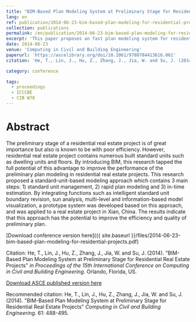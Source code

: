 ```yaml
---
title: "BIM-Based Plan Modeling System at Preliminary Stage for Residential Real Estate Projects"
lang: en
ref: publication/2014-06-23-bim-based-plan-modeling-for-residential-projects
collection: publications
permalink: /en/publication/2014-06-23-bim-based-plan-modeling-for-residential-projects
excerpt: 'This paper proposes an fast plan modeling system for residential design based standard BIM model library.'
date: 2014-06-23
venue: 'Computing in Civil and Building Engineering'
paperurl: 'https://ascelibrary.org/doi/10.1061/9780784413616.061'
citation: 'He, T., Lin, J., Hu, Z., Zhang, J., Jia, W. and Su, J. (2014). &quot;BIM-Based Plan Modeling System at Preliminary Stage for Residential Real Estate Projects&quot; <i>Computing in Civil and Building Engineering</i>. 61: 488-495.'

category: conference

tags: 
  - proceedings
  - ICCCBE
  - CIB W78
---
```



Abstract
====

The  preliminary  stage  of  a  residential  real  estate  project  is  of  great importance but also is known to be with poor efficiency. However, residential real 
estate project contains numerous built standard units such as dwelling units and floors.  By  introducing  BIM,  this  research  tapped  the  full  potential  of  this advantage  to  improve  the  performance  of  the  preliminary  plan  modeling  in residential  real  estate  projects.  This  research  proposed  a  standard-unit-based modeling approach which contains 3 main steps: 1) standard unit management, 2) rapid plan modeling and 3) in-time estimation. By integrating functions such as intelligent  standard  unit  boundary  revision,  sun  analysis,  multi-level  and information-based model visualization, a prototype system was developed based on  this  approach,  and  was  applied  to  a  real  estate  project  in  Xian,  China.  The results indicate that this approach has the potential to improve the efficiency and quality of preliminary plan.   

[Download conference version here]({{ site.baseurl }}/files/2014-06-23-bim-based-plan-modeling-for-residential-projects.pdf)

Citation: He, T., Lin, J., Hu, Z., Zhang, J., Jia, W. and Su, J. (2014). &quot;BIM-Based Plan Modeling System at Preliminary Stage for Residential Real Estate Projects&quot; <i>in Proceedings of the 15th International Conference on Computing in Civil and Building Engineering</i>. Orlando, Florida, US.

[Download ASCE published version here](https://ascelibrary.org/doi/10.1061/9780784413616.061)

Recommended citation: He, T., Lin, J., Hu, Z., Zhang, J., Jia, W. and Su, J. (2014). &quot;BIM-Based Plan Modeling System at Preliminary Stage for Residential Real Estate Projects&quot; <i>Computing in Civil and Building Engineering</i>. 61: 488-495.